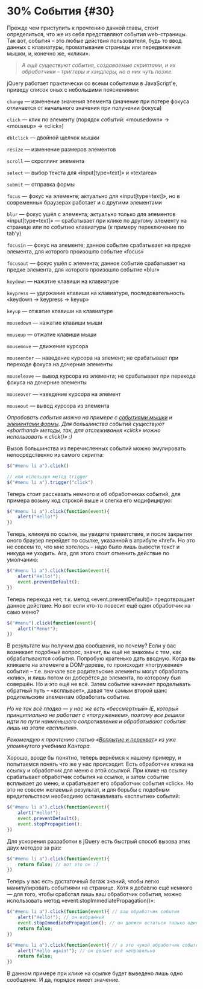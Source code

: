 # 30% События {#30}

Прежде чем приступить к прочтению данной главы, стоит определиться, что же из себя представляют события web-страницы. Так вот, события – это любые действия пользователя, будь то ввод данных с клавиатуры, проматывание страницы или передвижения мышки, и, конечно же, «клики».

> _А ещё существуют события, создаваемые скриптами, и их обработчики – триггеры и хэндлеры, но о них чуть позже._

jQuery работает практически со всеми событиями в JavaScript'е, приведу список оных с небольшими пояснениями:

`change` — изменение значения элемента (значение при потере фокуса отличается от начального значения при получении фокуса)

`click` — клик по элементу (порядок событий: «mousedown» → «mouseup» → «click»)

`dblclick` — двойной щелчок мышки

`resize` — изменение размеров элементов

`scroll` — скроллинг элемента

`select` — выбор текста для «input[type=text]» и «textarea»

`submit` — отправка формы

`focus` — фокус на элементе; актуально для «input[type=text]», но в современных браузерах работает и с другими элементами

`blur` — фокус ушёл с элемента; актуально только для элементов «input[type=text]» — срабатывает при клике по другому элементу на странице или по событию клавиатуры (к примеру переключение по tab'у)

`focusin` — фокус на элементе; данное событие срабатывает на предке элемента, для которого произошло событие «focus»

`focusout` — фокус ушёл с элемента; данное событие срабатывает на предке элемента, для которого произошло событие «blur»

`keydown` — нажатие клавиши на клавиатуре

`keypress` — удержание клавиши на клавиатуре, последовательность «keydown → keypress → keyup»

`keyup` — отжатие клавиши на клавиатуре

`mousedown` — нажатие клавиши мыши

`mouseup` — отжатие клавиши мыши

`mousemove` — движение курсора

`mouseenter` — наведение курсора на элемент; не срабатывает при переходе фокуса на дочерние элементы

`mouseleave` — вывод курсора из элемента; не срабатывает при переходе фокуса на дочерние элементы

`mouseover` — наведение курсора на элемент

`mouseout` — вывод курсора из элемента

_Опробовать события можно на примере с [событиями мышки](http://anton.shevchuk.name/book/code/events.mouse.html) и [элементами формы](http://anton.shevchuk.name/book/code/events.form.html). Для большинства событий существуют «shorthand» методы, так, для отслеживания «click» можно использовать «.click()» :)_

Вызов большинства из перечисленных событий можно эмулировать непосредственно из самого скрипта:
```javascript
$("#menu li a").click()

// или используя метод trigger
$("#menu li a").trigger("click")

```

Теперь стоит рассказать немного и об обработчиках событий, для примера возьму код строкой выше и слегка его модифицирую:

```javascript
$("#menu li a").click(function(event){
    alert("Hello!")
})
```


Теперь, кликнув по ссылке, вы увидите приветствие, и после закрытия оного браузер перейдет по ссылке, указанной в атрибуте «href». Но это не совсем то, что мне хотелось – надо было лишь вывести текст и никуда не уходить. Ага, для этого стоит отменить действие по умолчанию:

```javascript
$("#menu li a").click(function(event){
    alert("Hello!");
    event.preventDefault();
})
```

Теперь перехода нет, т.к. метод «event.preventDefault()» предотвращает данное действие. Но вот если кто-то повесит ещё один обработчик на само меню?

```javascript
$("#menu").click(function(event){
    alert("Menu!");
})
```

В результате мы получим два сообщения, но почему? Если у вас возникает подобный вопрос, значит, вы ещё не знакомы с тем, как обрабатываются события. Попробую кратенько дать вводную. Когда вы кликаете на элементе в DOM-дереве, то происходит «погружение» события – т.е. вначале все родительские элементы могут обработать «клик», и лишь потом он доберётся до элемента, по которому был совершён. Но и это ещё не всё. Затем событие начинает проделывать обратный путь – «всплывает», давая тем самым второй шанс родительским элементам обработать событие.

_Но не так всё гладко — у нас же есть «бессмертный» IE, который принципиально не работает с «погружением», поэтому все решили идти по пути наименьшего сопротивления и обрабатывают события лишь на этапе «всплытия»._

_Рекомендую к прочтению статью «[Всплытие и перехват](https://learn.javascript.ru/event-bubbling)» из уже упомянутого учебника Кантора._

Хорошо, вроде бы понятно, теперь вернёмся к нашему примеру, и попытаемся понять что же у нас происходит. Есть обработчик клика на ссылку и обработчик для меню с этой ссылкой. При клике на ссылку срабатывает обработчик события на ссылке, и затем событие всплывает до меню, и срабатывает его обработчик события «click». Но это не совсем желаемый результат, и для борьбы с подобным вредительством необходимо останавливать «всплытие» событий:

```javascript
$("#menu li a").click(function(event){
    alert("Hello!");
    event.preventDefault();
    event.stopPropagation();
})
```

Для ускорения разработки в jQuery есть быстрый способ вызова этих двух методов за раз:

```javascript
$("#menu li a").click(function(event){
    return false; // вот это он :)
})
```

Теперь у вас есть достаточный багаж знаний, чтобы легко манипулировать событиями на странице. Хотя я добавлю ещё немного — для того, чтобы сработал лишь ваш обработчик события, можно использовать метод «event.stopImmediatePropagation()»:

```javascript
$("#menu li a").click(function(event){ // ваш обработчик события
    alert("Hello!"); // он избранный
    event.stopImmediatePropagation(); // он должен остаться только один
    return false;
})

$("#menu li a").click(function(event){ // а это чужой обработчик событий
    alert("Hello again!"); // он делает всё неправильно
    return false;
})
```

В данном примере при клике на ссылке будет выведено лишь одно сообщение. И да, порядок имеет значение.
